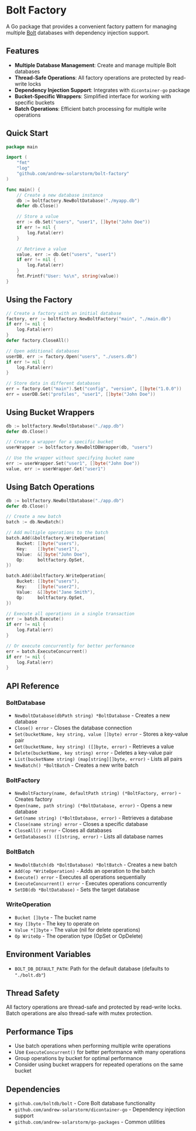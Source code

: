 # Bolt Factory

A Go package that provides a convenient factory pattern for managing multiple [Bolt](https://github.com/boltdb/bolt) databases with dependency injection support.

## Features

- **Multiple Database Management**: Create and manage multiple Bolt databases
- **Thread-Safe Operations**: All factory operations are protected by read-write locks
- **Dependency Injection Support**: Integrates with `dicontainer-go` package
- **Bucket-Specific Wrappers**: Simplified interface for working with specific buckets
- **Batch Operations**: Efficient batch processing for multiple write operations

## Quick Start

```go
package main

import (
    "fmt"
    "log"
    "github.com/andrew-solarstorm/bolt-factory"
)

func main() {
    // Create a new database instance
    db := boltfactory.NewBoltDatabase("./myapp.db")
    defer db.Close()

    // Store a value
    err := db.Set("users", "user1", []byte("John Doe"))
    if err != nil {
        log.Fatal(err)
    }

    // Retrieve a value
    value, err := db.Get("users", "user1")
    if err != nil {
        log.Fatal(err)
    }
    fmt.Printf("User: %s\n", string(value))
}
```

## Using the Factory

```go
// Create a factory with an initial database
factory, err := boltfactory.NewBoltFactory("main", "./main.db")
if err != nil {
    log.Fatal(err)
}
defer factory.CloseAll()

// Open additional databases
userDB, err := factory.Open("users", "./users.db")
if err != nil {
    log.Fatal(err)
}

// Store data in different databases
err = factory.Get("main").Set("config", "version", []byte("1.0.0"))
err = userDB.Set("profiles", "user1", []byte("John Doe"))
```

## Using Bucket Wrappers

```go
db := boltfactory.NewBoltDatabase("./app.db")
defer db.Close()

// Create a wrapper for a specific bucket
userWrapper := boltfactory.NewBoltDBWrapper(db, "users")

// Use the wrapper without specifying bucket name
err := userWrapper.Set("user1", []byte("John Doe"))
value, err := userWrapper.Get("user1")
```

## Using Batch Operations

```go
db := boltfactory.NewBoltDatabase("./app.db")
defer db.Close()

// Create a new batch
batch := db.NewBatch()

// Add multiple operations to the batch
batch.Add(&boltfactory.WriteOperation{
    Bucket: []byte("users"),
    Key:    []byte("user1"),
    Value:  &[]byte("John Doe"),
    Op:     boltfactory.OpSet,
})

batch.Add(&boltfactory.WriteOperation{
    Bucket: []byte("users"),
    Key:    []byte("user2"),
    Value:  &[]byte("Jane Smith"),
    Op:     boltfactory.OpSet,
})

// Execute all operations in a single transaction
err := batch.Execute()
if err != nil {
    log.Fatal(err)
}

// Or execute concurrently for better performance
err = batch.ExecuteConcurrent()
if err != nil {
    log.Fatal(err)
}
```

## API Reference

### BoltDatabase
- `NewBoltDatabase(dbPath string) *BoltDatabase` - Creates a new database
- `Close() error` - Closes the database connection
- `Set(bucketName, key string, value []byte) error` - Stores a key-value pair
- `Get(bucketName, key string) ([]byte, error)` - Retrieves a value
- `Delete(bucketName, key string) error` - Deletes a key-value pair
- `List(bucketName string) (map[string][]byte, error)` - Lists all pairs
- `NewBatch() *BoltBatch` - Creates a new write batch

### BoltFactory
- `NewBoltFactory(name, defaultPath string) (*BoltFactory, error)` - Creates factory
- `Open(name, path string) (*BoltDatabase, error)` - Opens a new database
- `Get(name string) (*BoltDatabase, error)` - Retrieves a database
- `Close(name string) error` - Closes a specific database
- `CloseAll() error` - Closes all databases
- `GetDatabases() ([]string, error)` - Lists all database names

### BoltBatch
- `NewBoltBatch(db *BoltDatabase) *BoltBatch` - Creates a new batch
- `Add(op *WriteOperation)` - Adds an operation to the batch
- `Execute() error` - Executes all operations sequentially
- `ExecuteConcurrent() error` - Executes operations concurrently
- `SetDB(db *BoltDatabase)` - Sets the target database

### WriteOperation
- `Bucket []byte` - The bucket name
- `Key []byte` - The key to operate on
- `Value *[]byte` - The value (nil for delete operations)
- `Op WriteOp` - The operation type (OpSet or OpDelete)

## Environment Variables
- `BOLT_DB_DEFAULT_PATH`: Path for the default database (defaults to `"./bolt.db"`)

## Thread Safety
All factory operations are thread-safe and protected by read-write locks. Batch operations are also thread-safe with mutex protection.

## Performance Tips
- Use batch operations when performing multiple write operations
- Use `ExecuteConcurrent()` for better performance with many operations
- Group operations by bucket for optimal performance
- Consider using bucket wrappers for repeated operations on the same bucket

## Dependencies
- `github.com/boltdb/bolt` - Core Bolt database functionality
- `github.com/andrew-solarstorm/dicontainer-go` - Dependency injection support
- `github.com/andrew-solarstorm/go-packages` - Common utilities 